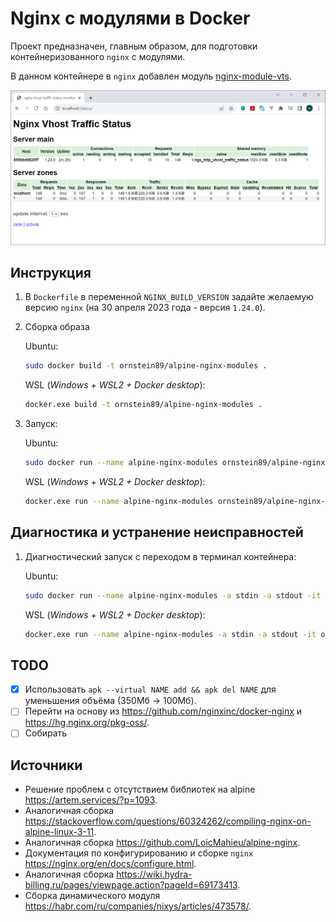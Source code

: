 # Nginx с модулями в Docker

Проект предназначен, главным образом, для подготовки контейнеризованного `nginx` с модулями.

В данном контейнере в `nginx` добавлен модуль [nginx-module-vts](https://github.com/vozlt/nginx-module-vts).

![nginx-module-vts](./doc/images/screenshot.png)

## Инструкция

1. В `Dockerfile` в переменной `NGINX_BUILD_VERSION` задайте желаемую версию `nginx` (на 30 апреля 2023 года - версия `1.24.0`).

2. Сборка образа

    Ubuntu:

    ```bash
    sudo docker build -t ornstein89/alpine-nginx-modules .
    ```

    WSL (*Windows + WSL2 + Docker desktop*):

    ```bash
    docker.exe build -t ornstein89/alpine-nginx-modules .
    ```

3. Запуск:

    Ubuntu:

    ```bash
    sudo docker run --name alpine-nginx-modules ornstein89/alpine-nginx-modules
    ```

    WSL (*Windows + WSL2 + Docker desktop*):

    ```bash
    docker.exe run --name alpine-nginx-modules ornstein89/alpine-nginx-modules
    ```

## Диагностика и устранение неисправностей

1. Диагностический запуск с переходом в терминал контейнера:

    Ubuntu:

    ```bash
    sudo docker run --name alpine-nginx-modules -a stdin -a stdout -it ornstein89/alpine-nginx-modules sh
    ```

    WSL (*Windows + WSL2 + Docker desktop*):

    ```bash
    docker.exe run --name alpine-nginx-modules -a stdin -a stdout -it ornstein89/alpine-nginx-modules sh
    ```

## TODO

* [x] Использовать `apk --virtual NAME add && apk del NAME` для уменьшения объёма (350Мб → 100Мб).
* [ ] Перейти на основу из <https://github.com/nginxinc/docker-nginx> и <https://hg.nginx.org/pkg-oss/>.
* [ ] Собирать 

## Источники

* Решение проблем с отсутствием библиотек на alpine <https://artem.services/?p=1093>.
* Аналогичная сборка <https://stackoverflow.com/questions/60324262/compiling-nginx-on-alpine-linux-3-11>.
* Аналогичная сборка <https://github.com/LoicMahieu/alpine-nginx>.
* Документация по конфигурированию и сборке `nginx` <https://nginx.org/en/docs/configure.html>.
* Аналогичная сборка <https://wiki.hydra-billing.ru/pages/viewpage.action?pageId=69173413>.
* Сборка динамического модуля <https://habr.com/ru/companies/nixys/articles/473578/>.
